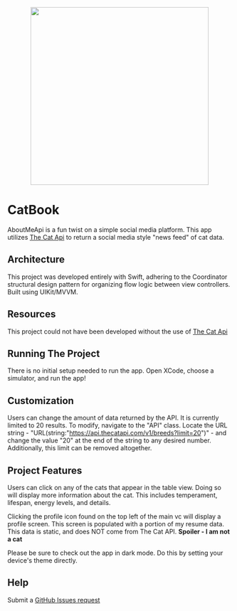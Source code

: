 <p align="center">
  <img width="400" height="400" src="https://user-images.githubusercontent.com/23087566/139608580-9da3050b-2506-4e92-a3b9-ef7a1b496813.png">
</p>

# CatBook

AboutMeApi is a fun twist on a simple social media platform. This app utilizes [The Cat Api](https://thecatapi.com) to return a social media style "news feed" of cat data. 

## Architecture

This project was developed entirely with Swift, adhering to the Coordinator structural design pattern for organizing flow logic between view controllers. Built using UIKit/MVVM.

## Resources

This project could not have been developed without the use of [The Cat Api](https://thecatapi.com)

## Running The Project

There is no initial setup needed to run the app. Open XCode, choose a simulator, and run the app!

## Customization

Users can change the amount of data returned by the API. It is currently limited to 20 results. To modify, navigate to the "API" class. Locate the URL string - "URL(string:"https://api.thecatapi.com/v1/breeds?limit=20")" - and change the value "20" at the end of the string to any desired number. Additionally, this limit can be removed altogether.

## Project Features

Users can click on any of the cats that appear in the table view. Doing so will display more information about the cat. This includes temperament, lifespan, energy levels, and details.

Clicking the profile icon found on the top left of the main vc will display a profile screen. This screen is populated with a portion of my resume data. This data is static, and does NOT come from The Cat API. **Spoiler - I am not a cat**

Please be sure to check out the app in dark mode. Do this by setting your device's theme directly. 

## Help

Submit a [GitHub Issues request](https://github.com/nprepaci/AboutMeApi/issues)

